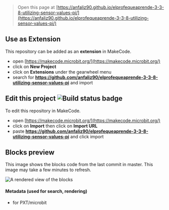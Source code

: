 
> Open this page at [https://anfaliz90.github.io/elprofequeaprende-3-3-8-utilizing-sensor-values-pi/](https://anfaliz90.github.io/elprofequeaprende-3-3-8-utilizing-sensor-values-pi/)

## Use as Extension

This repository can be added as an **extension** in MakeCode.

* open [https://makecode.microbit.org/](https://makecode.microbit.org/)
* click on **New Project**
* click on **Extensions** under the gearwheel menu
* search for **https://github.com/anfaliz90/elprofequeaprende-3-3-8-utilizing-sensor-values-pi** and import

## Edit this project ![Build status badge](https://github.com/anfaliz90/elprofequeaprende-3-3-8-utilizing-sensor-values-pi/workflows/MakeCode/badge.svg)

To edit this repository in MakeCode.

* open [https://makecode.microbit.org/](https://makecode.microbit.org/)
* click on **Import** then click on **Import URL**
* paste **https://github.com/anfaliz90/elprofequeaprende-3-3-8-utilizing-sensor-values-pi** and click import

## Blocks preview

This image shows the blocks code from the last commit in master.
This image may take a few minutes to refresh.

![A rendered view of the blocks](https://github.com/anfaliz90/elprofequeaprende-3-3-8-utilizing-sensor-values-pi/raw/master/.github/makecode/blocks.png)

#### Metadata (used for search, rendering)

* for PXT/microbit
<script src="https://makecode.com/gh-pages-embed.js"></script><script>makeCodeRender("{{ site.makecode.home_url }}", "{{ site.github.owner_name }}/{{ site.github.repository_name }}");</script>
